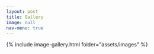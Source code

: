 ```yaml
---
layout: post
title: Gallery
image: null
nav-menu: true
---
```


{% include image-gallery.html folder="assets/images" %}
